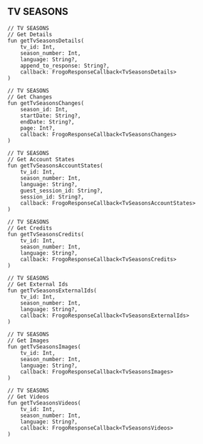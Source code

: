 ## TV SEASONS

    // TV SEASONS
    // Get Details
    fun getTvSeasonsDetails(
        tv_id: Int,
        season_number: Int,
        language: String?,
        append_to_response: String?,
        callback: FrogoResponseCallback<TvSeasonsDetails>
    )

    // TV SEASONS
    // Get Changes
    fun getTvSeasonsChanges(
        season_id: Int,
        startDate: String?,
        endDate: String?,
        page: Int?,
        callback: FrogoResponseCallback<TvSeasonsChanges>
    )

    // TV SEASONS
    // Get Account States
    fun getTvSeasonsAccountStates(
        tv_id: Int,
        season_number: Int,
        language: String?,
        guest_session_id: String?,
        session_id: String?,
        callback: FrogoResponseCallback<TvSeasonsAccountStates>
    )

    // TV SEASONS
    // Get Credits
    fun getTvSeasonsCredits(
        tv_id: Int,
        season_number: Int,
        language: String?,
        callback: FrogoResponseCallback<TvSeasonsCredits>
    )

    // TV SEASONS
    // Get External Ids
    fun getTvSeasonsExternalIds(
        tv_id: Int,
        season_number: Int,
        language: String?,
        callback: FrogoResponseCallback<TvSeasonsExternalIds>
    )

    // TV SEASONS
    // Get Images
    fun getTvSeasonsImages(
        tv_id: Int,
        season_number: Int,
        language: String?,
        callback: FrogoResponseCallback<TvSeasonsImages>
    )

    // TV SEASONS
    // Get Videos
    fun getTvSeasonsVideos(
        tv_id: Int,
        season_number: Int,
        language: String?,
        callback: FrogoResponseCallback<TvSeasonsVideos>
    )